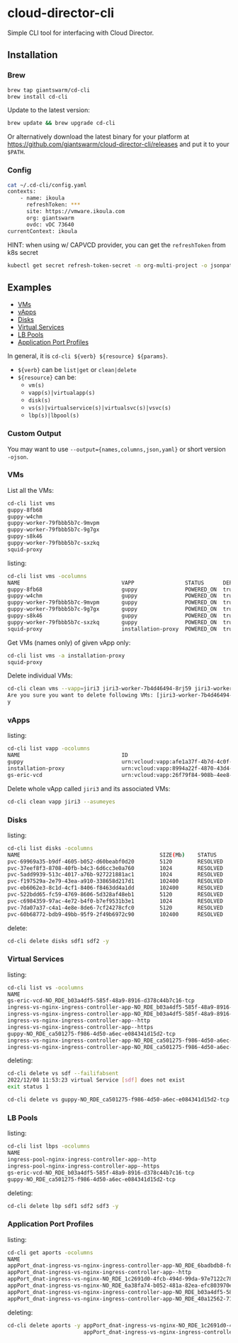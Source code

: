 # cloud-director-cli

Simple CLI tool for interfacing with Cloud Director.

## Installation

### Brew

```bash
brew tap giantswarm/cd-cli
brew install cd-cli
```

Update to the latest version: 

```bash
brew update && brew upgrade cd-cli
```

Or alternatively download the latest binary for your platform at https://github.com/giantswarm/cloud-director-cli/releases
and put it to your `$PATH`.

### Config

```bash
cat ~/.cd-cli/config.yaml
contexts:
    - name: ikoula
      refreshToken: ***
      site: https://vmware.ikoula.com
      org: giantswarm
      ovdc: vDC 73640
currentContext: ikoula
```

HINT: when using w/ CAPVCD provider, you can get the `refreshToken` from k8s secret 

```bash
kubectl get secret refresh-token-secret -n org-multi-project -o jsonpath='{.data .refreshToken}{"\n"}' | base64 --decode
```

## Examples

- [VMs](#vms)
- [vApps](#vapps)
- [Disks](#disks)
- [Virtual Services](#virtual-services)
- [LB Pools](#lb-pools)
- [Application Port Profiles](#application-port-profiles)

In general, it is `cd-cli ${verb} ${resource} ${params}`.

- `${verb}` can be `list|get` or `clean|delete`
- `${resource}` can be:
    - `vm(s)`
    - `vapp(s)|virtualapp(s)`
    - `disk(s)`
    - `vs(s)|virtualservice(s)|virtualsvc(s)|vsvc(s)`
    - `lbp(s)|lbpool(s)`

### Custom Output

You may want to use `--output={names,columns,json,yaml}` or short version `-ojson`.

### VMs

List all the VMs:

```bash
cd-cli list vms
guppy-8fb68
guppy-w4chm
guppy-worker-79fbbb5b7c-9mvpm
guppy-worker-79fbbb5b7c-9g7gx
guppy-s8k46
guppy-worker-79fbbb5b7c-sxzkq
squid-proxy
```

listing:

```bash
cd-cli list vms -ocolumns
NAME                               	VAPP            	STATUS    	DEPLOYED
guppy-8fb68                        	guppy           	POWERED_ON	true
guppy-w4chm                        	guppy           	POWERED_ON	true
guppy-worker-79fbbb5b7c-9mvpm      	guppy           	POWERED_ON	true
guppy-worker-79fbbb5b7c-9g7gx      	guppy           	POWERED_ON	true
guppy-s8k46                        	guppy           	POWERED_ON	true
guppy-worker-79fbbb5b7c-sxzkq      	guppy           	POWERED_ON	true
squid-proxy                        	installation-proxy	POWERED_ON	true
```

Get VMs (names only) of given vApp only:

```bash
cd-cli list vms -a installation-proxy
squid-proxy
```

Delete individual VMs:

```bash
cd-cli clean vms --vapp=jiri3 jiri3-worker-7b4d46494-8rj59 jiri3-worker-7b4d46494-p6vhp
Are you sure you want to delete following VMs: [jiri3-worker-7b4d46494-8rj59, jiri3-worker-7b4d46494-p6vhp] [y/n]?
y
```

### vApps

listing:

```bash
cd-cli list vapp -ocolumns
NAME                               	ID
guppy                              	urn:vcloud:vapp:afe1a37f-4b7d-4c0f-a5f3-14f19bf5f073
installation-proxy                 	urn:vcloud:vapp:8994a22f-4870-43d4-8897-6945f2e96d9b
gs-eric-vcd                        	urn:vcloud:vapp:26f79f84-908b-4ee8-88a9-36d5066175f8
```

Delete whole vApp called `jiri3` and its associated VMs:

```bash
cd-cli clean vapp jiri3 --asumeyes
```

### Disks

listing:

```bash
cd-cli list disks -ocolumns
NAME                                         	SIZE(Mb)  	STATUS    	VMs	TYPE
pvc-69969a35-b9df-4605-b052-d60beabf0d20     	5120      	RESOLVED  	0	Paravirtual (SCSI)
pvc-37eef8f3-8708-40fb-b4c3-6d6cc3e0a760     	1024      	RESOLVED  	0	Paravirtual (SCSI)
pvc-5add9939-513c-4017-a76b-927221881ac1     	1024      	RESOLVED  	0	Paravirtual (SCSI)
pvc-f197529a-2e79-43ea-a910-338658d217d1     	102400    	RESOLVED  	0	Paravirtual (SCSI)
pvc-eb6062e3-8c1d-4cf1-8406-f8463dd4a1dd     	102400    	RESOLVED  	1	Paravirtual (SCSI)
pvc-522bdd65-fc59-4769-8606-5d328af48eb1     	5120      	RESOLVED  	1	Paravirtual (SCSI)
pvc-c6984359-97ac-4e72-b4f0-b7ef9531b3e1     	1024      	RESOLVED  	1	Paravirtual (SCSI)
pvc-7da07a37-c4a1-4e8e-8de6-7cf24278cfc0     	5120      	RESOLVED  	0	Paravirtual (SCSI)
pvc-60b68772-bdb9-49bb-95f9-2f49b6972c90     	102400    	RESOLVED  	0	Paravirtual (SCSI)
```

delete:

```bash
cd-cli delete disks sdf1 sdf2 -y
```

### Virtual Services

listing:

```bash
cd-cli list vs -ocolumns
NAME                                                                                      	IP               	HEALTH
gs-eric-vcd-NO_RDE_b03a4df5-585f-48a9-8916-d378c44b7c16-tcp                               	178.170.32.55    	UP
ingress-vs-nginx-ingress-controller-app-NO_RDE_b03a4df5-585f-48a9-8916-d378c44b7c16-http  	192.168.8.6      	UP
ingress-vs-nginx-ingress-controller-app-NO_RDE_b03a4df5-585f-48a9-8916-d378c44b7c16-https 	192.168.8.7      	UP
ingress-vs-nginx-ingress-controller-app--http                                             	192.168.8.4      	UP
ingress-vs-nginx-ingress-controller-app--https                                            	192.168.8.5      	UP
guppy-NO_RDE_ca501275-f986-4d50-a6ec-e084341d15d2-tcp                                     	178.170.32.23    	UP
ingress-vs-nginx-ingress-controller-app-NO_RDE_ca501275-f986-4d50-a6ec-e084341d15d2-http  	192.168.8.2      	UP
ingress-vs-nginx-ingress-controller-app-NO_RDE_ca501275-f986-4d50-a6ec-e084341d15d2-https 	192.168.8.3      	UP
```

deleting:

```bash
cd-cli delete vs sdf --failifabsent
2022/12/08 11:53:23 virtual Service [sdf] does not exist
exit status 1
```

```bash
cd-cli delete vs guppy-NO_RDE_ca501275-f986-4d50-a6ec-e084341d15d2-tcp  --assumeyes
```

### LB Pools

listing:

```bash
cd-cli list lbps -ocolumns
NAME                                                                                      	ALGOTITHM        	MEMBERS
ingress-pool-nginx-ingress-controller-app--http                                           	LEAST_CONNECTIONS	6
ingress-pool-nginx-ingress-controller-app--https                                          	LEAST_CONNECTIONS	6
gs-eric-vcd-NO_RDE_b03a4df5-585f-48a9-8916-d378c44b7c16-tcp                               	ROUND_ROBIN      	1
guppy-NO_RDE_ca501275-f986-4d50-a6ec-e084341d15d2-tcp                                     	ROUND_ROBIN      	3
```

deleting:

```bash
cd-cli delete lbp sdf1 sdf2 sdf3 -y
```

### Application Port Profiles

listing:

```bash
cd-cli get aports -ocolumns
NAME                                                                                                          	PROTOCOL	PORTS
appPort_dnat-ingress-vs-nginx-ingress-controller-app-NO_RDE_6badbdb8-fdc6-4ea8-93aa-5458c45fddf6-http         	TCP     	80
appPort_dnat-ingress-vs-nginx-ingress-controller-app--http                                                    	TCP     	80
appPort_dnat-ingress-vs-nginx-NO_RDE_1c2691d0-4fcb-494d-99da-97e7122c78fb-                                    	TCP     	80
appPort_dnat-ingress-vs-nginx-NO_RDE_6a38fa74-b052-481a-82ea-efc803970e2c-                                    	TCP     	80
appPort_dnat-ingress-vs-nginx-ingress-controller-app-NO_RDE_b03a4df5-585f-48a9-8916-d378c44b7c16-http         	TCP     	80
appPort_dnat-ingress-vs-nginx-ingress-controller-app-NO_RDE_40a12562-719b-44a4-b70e-2a026adaef1d-https        	TCP     	443
```

deleting:

```bash
cd-cli delete aports -y appPort_dnat-ingress-vs-nginx-NO_RDE_1c2691d0-4fcb-494d-99da-97e7122c78fb- \
                        appPort_dnat-ingress-vs-nginx-ingress-controller-app-NO_RDE_6badbdb8-fdc6-4ea8-93aa-5458c45fddf6-http
```
